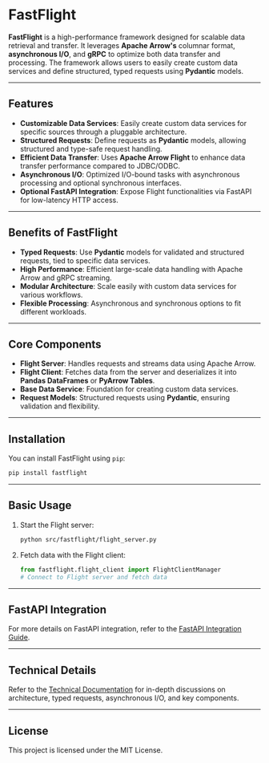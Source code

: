# FastFlight

**FastFlight** is a high-performance framework designed for scalable data retrieval and transfer. It leverages **Apache
Arrow's** columnar format, **asynchronous I/O**, and **gRPC** to optimize both data transfer and processing. The
framework allows users to easily create custom data services and define structured, typed requests using **Pydantic**
models.

---

## Features

- **Customizable Data Services**: Easily create custom data services for specific sources through a pluggable
  architecture.
- **Structured Requests**: Define requests as **Pydantic** models, allowing structured and type-safe request handling.
- **Efficient Data Transfer**: Uses **Apache Arrow Flight** to enhance data transfer performance compared to JDBC/ODBC.
- **Asynchronous I/O**: Optimized I/O-bound tasks with asynchronous processing and optional synchronous interfaces.
- **Optional FastAPI Integration**: Expose Flight functionalities via FastAPI for low-latency HTTP access.

---

## Benefits of FastFlight

- **Typed Requests**: Use **Pydantic** models for validated and structured requests, tied to specific data services.
- **High Performance**: Efficient large-scale data handling with Apache Arrow and gRPC streaming.
- **Modular Architecture**: Scale easily with custom data services for various workflows.
- **Flexible Processing**: Asynchronous and synchronous options to fit different workloads.

---

## Core Components

- **Flight Server**: Handles requests and streams data using Apache Arrow.
- **Flight Client**: Fetches data from the server and deserializes it into **Pandas DataFrames** or **PyArrow Tables**.
- **Base Data Service**: Foundation for creating custom data services.
- **Request Models**: Structured requests using **Pydantic**, ensuring validation and flexibility.

---

## Installation

You can install FastFlight using `pip`:

```bash
pip install fastflight
```

---

## Basic Usage

1. Start the Flight server:
   ```bash
   python src/fastflight/flight_server.py
   ```

2. Fetch data with the Flight client:
   ```python
   from fastflight.flight_client import FlightClientManager
   # Connect to Flight server and fetch data
   ```

---

## FastAPI Integration

For more details on FastAPI integration, refer to the [FastAPI Integration Guide](./src/fastflight/fastapi/README.md).

---

## Technical Details

Refer to the [Technical Documentation](./docs/TECHNICAL_DETAILS.md) for in-depth discussions on architecture, typed
requests, asynchronous I/O, and key components.

---

## License

This project is licensed under the MIT License.
